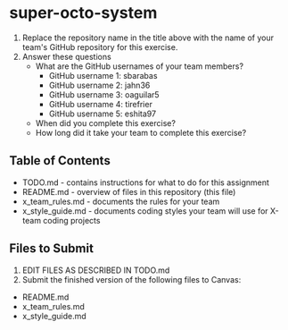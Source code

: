 # super-octo-system

1. Replace the repository name in the title above with the name of your team's GitHub repository for this exercise.
2. Answer these questions
   * What are the GitHub usernames of your team members?
       * GitHub username 1: sbarabas
       * GitHub username 2: jahn36
       * GitHub username 3: oaguilar5
       * GitHub username 4: tirefrier
       * GitHub username 5: eshita97
   * When did you complete this exercise? 
   * How long did it take your team to complete this exercise? 

## Table of Contents

* TODO.md - contains instructions for what to do for this assignment
* README.md - overview of files in this repository (this file)
* x_team_rules.md - documents the rules for your team
* x_style_guide.md - documents coding styles your team will use for X-team coding projects

## Files to Submit

1. EDIT FILES AS DESCRIBED IN TODO.md
2. Submit the finished version of the following files to Canvas:

* README.md
* x_team_rules.md
* x_style_guide.md
